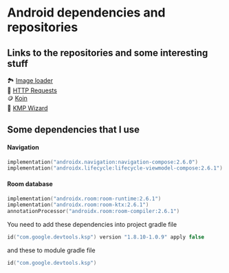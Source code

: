# Android dependencies and repositories

## Links to the repositories and some interesting stuff
🏞️ [Image loader](https://coil-kt.github.io/coil/compose/) <br>
🛜 [HTTP Requests](https://ktor.io/) <br>
🪙 [Koin](https://insert-koin.io/) <br>
🧙 [KMP Wizard](https://kmp.jetbrains.com/)
## Some dependencies that I use
#### Navigation
``` kotlin
implementation("androidx.navigation:navigation-compose:2.6.0")
implementation("androidx.lifecycle:lifecycle-viewmodel-compose:2.6.1")
```
#### Room database
``` kotlin
implementation("androidx.room:room-runtime:2.6.1")
implementation("androidx.room:room-ktx:2.6.1")
annotationProcessor("androidx.room:room-compiler:2.6.1")
```
You need to add these dependencies into project gradle file
``` kotlin
id("com.google.devtools.ksp") version "1.8.10-1.0.9" apply false
```
and these to module gradle file
``` kotlin
id("com.google.devtools.ksp")
```
